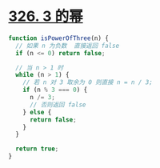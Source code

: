 # [326. 3 的幂](https://leetcode-cn.com/problems/power-of-three/)

```js
function isPowerOfThree(n) {
  // 如果 n 为负数  直接返回 false
  if (n <= 0) return false;

  // 当 n > 1 时
  while (n > 1) {
    // 若 n 对 3 取余为 0 则直接 n = n / 3;
    if (n % 3 === 0) {
      n /= 3;
      // 否则返回 false
    } else {
      return false;
    }
  }

  return true;
}
```
